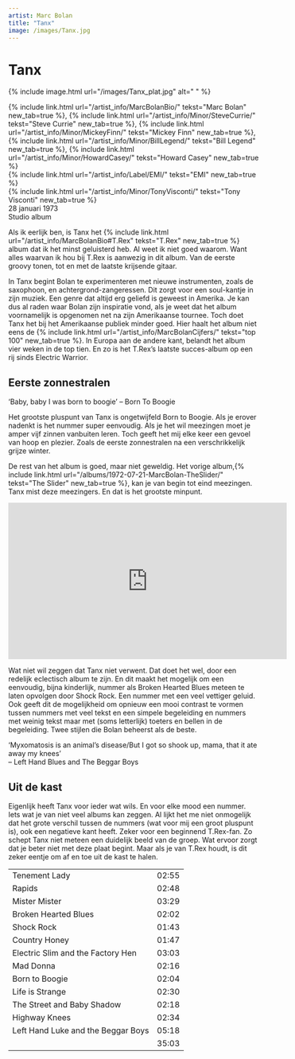 ```yaml
---
artist: Marc Bolan
title: "Tanx"
image: /images/Tanx.jpg
---
```


# Tanx

{% include image.html url="/images/Tanx_plat.jpg" alt=" " %}

<span class="bio-cd">
{% include link.html url="/artist_info/MarcBolanBio/" tekst="Marc Bolan" new_tab=true %}, {% include link.html url="/artist_info/Minor/SteveCurrie/" tekst="Steve Currie" new_tab=true %}, {% include link.html url="/artist_info/Minor/MickeyFinn/" tekst="Mickey Finn" new_tab=true %}, {% include link.html url="/artist_info/Minor/BillLegend/" tekst="Bill Legend" new_tab=true %}, {% include link.html url="/artist_info/Minor/HowardCasey/" tekst="Howard Casey" new_tab=true %}<br>
{% include link.html url="/artist_info/Label/EMI/" tekst="EMI" new_tab=true %}<br>
{% include link.html url="/artist_info/Minor/TonyVisconti/" tekst="Tony Visconti" new_tab=true %}<br>
</span>
28 januari 1973 <br>Studio album

Als ik eerlijk ben, is <span class="engels">Tanx</span> het {% include link.html url="/artist_info/MarcBolanBio#T.Rex" tekst="T.Rex" new_tab=true %} album dat ik het minst geluisterd heb. Al weet ik niet goed waarom. Want alles waarvan ik hou bij T.Rex is aanwezig in dit album. Van de eerste <span class="engels">groovy</span> tonen, tot en met de laatste krijsende gitaar. In <span class="engels">Tanx</span> begint Bolan te experimenteren met nieuwe instrumenten, zoals de saxophoon, en achtergrond-zangeressen. Dit zorgt voor een <span class="engels">soul</span>-kantje in zijn muziek. Een genre dat altijd erg geliefd is geweest in Amerika. Je kan dus al raden waar Bolan zijn inspiratie vond, als je weet dat het album voornamelijk is opgenomen net na zijn Amerikaanse tournee. Toch doet <span class="engels">Tanx</span> het bij het Amerikaanse publiek minder goed. Hier haalt het album niet eens de {% include link.html url="/artist_info/MarcBolanCijfers/" tekst="top 100" new_tab=true %}. In Europa aan de andere kant, belandt het album vier weken in de top tien. En zo is het T.Rex’s laatste succes-album op een rij sinds <span class="engels">Electric Warrior</span>.

## Eerste zonnestralen

<div class="uitgelicht">‘Baby, baby I was born to boogie’ – Born To Boogie</div>

Het grootste pluspunt van <span class="engels">Tanx</span> is ongetwijfeld <span class="engels">Born to Boogie</span>. Als je erover nadenkt is het nummer super eenvoudig. Als je het wil meezingen moet je amper vijf zinnen vanbuiten leren. Toch geeft het mij elke keer een gevoel van hoop en plezier. Zoals de eerste zonnestralen na een verschrikkelijk grijze winter. De rest van het album is goed, maar niet geweldig. Het vorige album,{% include link.html url="/albums/1972-07-21-MarcBolan-TheSlider/" tekst="The Slider" new_tab=true %}, kan je van begin tot eind meezingen. <span class="engels">Tanx</Span> mist deze meezingers. En dat is het grootste minpunt. 

<iframe width="560" height="315" src="https://www.youtube.com/embed/xIXRHluPsqY" frameborder="0" allowfullscreen></iframe>

Wat niet wil zeggen dat <span class="engels">Tanx</span> niet verwent. Dat doet het wel, door een redelijk eclectisch album te zijn. En dit maakt het mogelijk om een eenvoudig, bijna kinderlijk, nummer als <span class="engels">Broken Hearted Blues</span> meteen te laten opvolgen door <span class="engels">Shock Rock</span>. Een nummer met een veel vettiger geluid. Ook geeft dit de mogelijkheid om opnieuw een mooi contrast te vormen tussen nummers met veel tekst en een simpele begeleiding en nummers met weinig tekst maar met (soms letterlijk) toeters en bellen in de begeleiding. Twee stijlen die Bolan beheerst als de beste.<div class="uitgelicht">‘Myxomatosis is an animal’s disease/But I got so shook up, mama, that it ate away my knees’<br> – Left Hand Blues and The Beggar Boys</div>## Uit de kast Eigenlijk heeft <span class="engels">Tanx</span> voor ieder wat wils. En voor elke <span class="engels">mood</span> een nummer. Iets wat je van niet veel albums kan zeggen. Al lijkt het me niet onmogelijk dat het grote verschil tussen de nummers (wat voor mij een groot pluspunt is), ook een negatieve kant heeft. Zeker voor een beginnend T.Rex-fan. Zo schept <span class="engels">Tanx</span> niet meteen een duidelijk beeld van de groep. Wat ervoor zorgt dat je beter niet met deze plaat begint. Maar als je van T.Rex houdt, is dit zeker eentje om af en toe uit de kast te halen. 
<div class="witregel"> </div>

<table>
	<tr>
		<td>Tenement Lady</td>
		<td>02:55</td>
	</tr>
	<tr>
		<td>Rapids</td>
		<td>02:48</td>
	</tr>
	<tr>
		<td>Mister Mister</td>
		<td>03:29</td>
	</tr>
	<tr>
		<td>Broken Hearted Blues</td>
		<td>02:02</td>
	</tr>
	<tr>
		<td>Shock Rock</td>
		<td>01:43</td>
	</tr>
	<tr>
		<td>Country Honey</td>
		<td>01:47</td>
	</tr>
	<tr>
		<td>Electric Slim and the Factory Hen</td>
		<td>03:03</td>
	</tr>
	<tr>
		<td>Mad Donna</td>
		<td>02:16</td>
	</tr>
	<tr>
		<td>Born to Boogie</td>
		<td>02:04</td>
	</tr>
	<tr>
		<td>Life is Strange</td>
		<td>02:30</td>
	</tr>
	<tr>
		<td>The Street and Baby Shadow</td>
		<td>02:18</td>
	</tr>
	<tr>
		<td>Highway Knees</td>
		<td>02:34</td>
	</tr>
	<tr>
		<td>Left Hand Luke and the Beggar Boys</td>
		<td>05:18</td>
	</tr>
	<tr>
		<td> </td>
		<td>35:03</td>
	</tr>
</table>